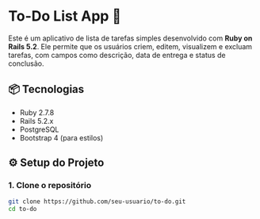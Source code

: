 # To-Do List App 📝

Este é um aplicativo de lista de tarefas simples desenvolvido com **Ruby on Rails 5.2**. Ele permite que os usuários criem, editem, visualizem e excluam tarefas, com campos como descrição, data de entrega e status de conclusão.

## 📦 Tecnologias

- Ruby 2.7.8
- Rails 5.2.x
- PostgreSQL
- Bootstrap 4 (para estilos)

## ⚙️ Setup do Projeto

### 1. Clone o repositório

```bash
git clone https://github.com/seu-usuario/to-do.git
cd to-do
